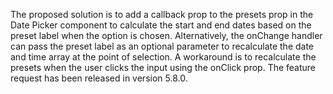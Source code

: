 The proposed solution is to add a callback prop to the presets prop in the Date Picker component to calculate the start and end dates based on the preset label when the option is chosen. Alternatively, the onChange handler can pass the preset label as an optional parameter to recalculate the date and time array at the point of selection. A workaround is to recalculate the presets when the user clicks the input using the onClick prop. The feature request has been released in version 5.8.0.
